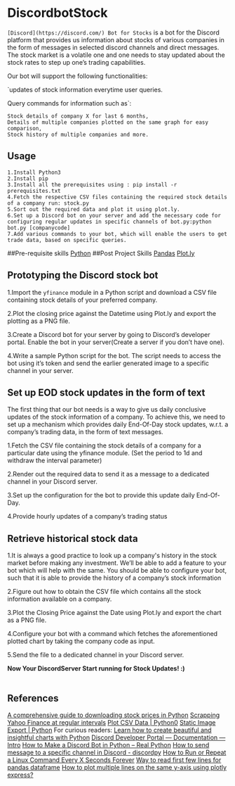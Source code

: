 # DiscordbotStock

`[Discord](https://discord.com/) Bot for Stocks` is a bot for the Discord platform that provides us information about stocks of various companies in the form of messages in selected discord channels and direct messages. The stock market is a volatile one and one needs to stay updated about the stock rates to step up one’s trading capabilities.

Our bot will support the following functionalities:

  `updates of stock information everytime user queries.

  Query commands for information such as`:
  
    Stock details of company X for last 6 months,
    Details of multiple companies plotted on the same graph for easy comparison,
    Stock history of multiple companies and more.


## Usage
```
1.Install Python3
2.Install pip
3.Install all the prerequisites using : pip install -r prerequisites.txt
4.Fetch the respective CSV files containing the required stock details of a company run: stock.py
5.Sort out the required data and plot it using plot.ly.
6.Set up a Discord bot on your server and add the necessary code for configuring regular updates in specific channels of bot.py:python bot.py [companycode]
7.Add various commands to your bot, which will enable the users to get trade data, based on specific queries.
```

##Pre-requisite skills
[Python](https://www.python.org)
##Post Project Skills
[Pandas](https://pandas.pydata.org/docs/getting_started/overview.html#:~:text=pandas%20is%20a%20Python%20package,world%20data%20analysis%20in%20Python.)
[Plot.ly](https://plotly.com)

## Prototyping the Discord stock bot
1.Import the `yfinance` module in a Python script and download a CSV file containing stock details of your preferred company.

2.Plot the closing price against the Datetime using Plot.ly and export the plotting as a PNG file.

3.Create a Discord bot for your server by going to Discord’s developer portal. Enable the bot in your server(Create a server if you don’t have one).

4.Write a sample Python script for the bot. The script needs to access the bot using it’s token and send the earlier generated image to a specific channel in your server.

## Set up EOD stock updates in the form of text
The first thing that our bot needs is a way to give us daily conclusive updates of the stock information of a company. To achieve this, we need to set up a mechanism which provides daily End-Of-Day stock updates, w.r.t. a company’s trading data, in the form of text messages.

1.Fetch the CSV file containing the stock details of a company for a particular date using the yfinance module. (Set the period to 1d and withdraw the interval parameter)

2.Render out the required data to send it as a message to a dedicated channel in your Discord server.

3.Set up the configuration for the bot to provide this update daily End-Of-Day.

4.Provide hourly updates of a company’s trading status


## Retrieve historical stock data

1.It is always a good practice to look up a company's history in the stock market before making any investment. We’ll be able to add a feature to your bot which will help with the same. You should be able to configure your bot, such that it is able to provide the history of a company’s stock information

2.Figure out how to obtain the CSV file which contains all the stock information available on a company.

3.Plot the Closing Price against the Date using Plot.ly and export the chart as a PNG file.

4.Configure your bot with a command which fetches the aforementioned plotted chart by taking the company code as input.

5.Send the file to a dedicated channel in your Discord server.

<b>Now Your DiscordServer Start running for Stock Updates! :) </b><br><br>

## References
[A comprehensive guide to downloading stock prices in Python](https://towardsdatascience.com/a-comprehensive-guide-to-downloading-stock-prices-in-python-2cd93ff821d4)
[Scrapping Yahoo Finance at regular intervals](https://stackoverflow.com/questions/61976027/scrapping-yahoo-finance-at-regular-intervals)
[Plot CSV Data | Python0](https://plotly.com/python/plot-data-from-csv/)
[Static Image Export | Python](https://plotly.com/python/static-image-export/)
For curious readers: [Learn how to create beautiful and insightful charts with Python](https://towardsdatascience.com/plotting-with-python-c2561b8c0f1f)
[Discord Developer Portal — Documentation — Intro](https://discord.com/developers/docs/intro)
[How to Make a Discord Bot in Python – Real Python](https://realpython.com/how-to-make-a-discord-bot-python/)
[How to send message to a specific channel in Discord - discordpy](https://discordpy.readthedocs.io/en/latest/faq.html#how-do-i-send-a-message-to-a-specific-channel)
[How to Run or Repeat a Linux Command Every X Seconds Forever](https://www.tecmint.com/run-repeat-linux-command-every-x-seconds/)
[Way to read first few lines for pandas dataframe](https://stackoverflow.com/questions/15008970/way-to-read-first-few-lines-for-pandas-dataframe)
[How to plot multiple lines on the same y-axis using plotly express?](https://community.plotly.com/t/how-to-plot-multiple-lines-on-the-same-y-axis-using-plotly-express/29219/8)

